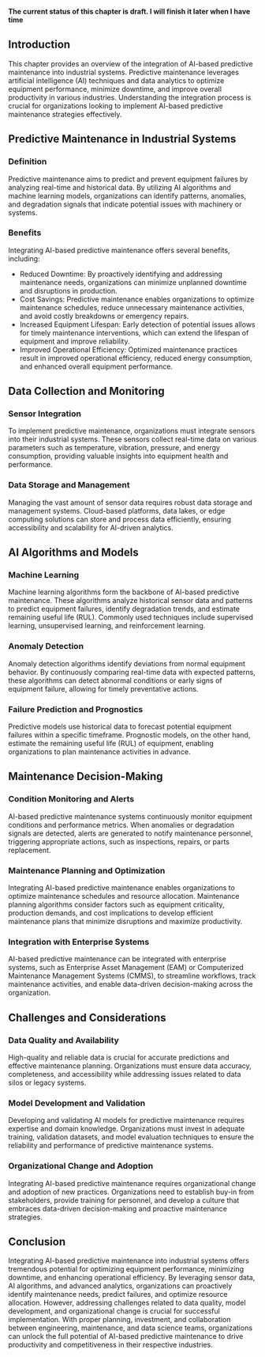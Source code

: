 **The current status of this chapter is draft. I will finish it later when I have time**

Introduction
------------

This chapter provides an overview of the integration of AI-based predictive maintenance into industrial systems. Predictive maintenance leverages artificial intelligence (AI) techniques and data analytics to optimize equipment performance, minimize downtime, and improve overall productivity in various industries. Understanding the integration process is crucial for organizations looking to implement AI-based predictive maintenance strategies effectively.

Predictive Maintenance in Industrial Systems
--------------------------------------------

### Definition

Predictive maintenance aims to predict and prevent equipment failures by analyzing real-time and historical data. By utilizing AI algorithms and machine learning models, organizations can identify patterns, anomalies, and degradation signals that indicate potential issues with machinery or systems.

### Benefits

Integrating AI-based predictive maintenance offers several benefits, including:

* Reduced Downtime: By proactively identifying and addressing maintenance needs, organizations can minimize unplanned downtime and disruptions in production.
* Cost Savings: Predictive maintenance enables organizations to optimize maintenance schedules, reduce unnecessary maintenance activities, and avoid costly breakdowns or emergency repairs.
* Increased Equipment Lifespan: Early detection of potential issues allows for timely maintenance interventions, which can extend the lifespan of equipment and improve reliability.
* Improved Operational Efficiency: Optimized maintenance practices result in improved operational efficiency, reduced energy consumption, and enhanced overall equipment performance.

Data Collection and Monitoring
------------------------------

### Sensor Integration

To implement predictive maintenance, organizations must integrate sensors into their industrial systems. These sensors collect real-time data on various parameters such as temperature, vibration, pressure, and energy consumption, providing valuable insights into equipment health and performance.

### Data Storage and Management

Managing the vast amount of sensor data requires robust data storage and management systems. Cloud-based platforms, data lakes, or edge computing solutions can store and process data efficiently, ensuring accessibility and scalability for AI-driven analytics.

AI Algorithms and Models
------------------------

### Machine Learning

Machine learning algorithms form the backbone of AI-based predictive maintenance. These algorithms analyze historical sensor data and patterns to predict equipment failures, identify degradation trends, and estimate remaining useful life (RUL). Commonly used techniques include supervised learning, unsupervised learning, and reinforcement learning.

### Anomaly Detection

Anomaly detection algorithms identify deviations from normal equipment behavior. By continuously comparing real-time data with expected patterns, these algorithms can detect abnormal conditions or early signs of equipment failure, allowing for timely preventative actions.

### Failure Prediction and Prognostics

Predictive models use historical data to forecast potential equipment failures within a specific timeframe. Prognostic models, on the other hand, estimate the remaining useful life (RUL) of equipment, enabling organizations to plan maintenance activities in advance.

Maintenance Decision-Making
---------------------------

### Condition Monitoring and Alerts

AI-based predictive maintenance systems continuously monitor equipment conditions and performance metrics. When anomalies or degradation signals are detected, alerts are generated to notify maintenance personnel, triggering appropriate actions, such as inspections, repairs, or parts replacement.

### Maintenance Planning and Optimization

Integrating AI-based predictive maintenance enables organizations to optimize maintenance schedules and resource allocation. Maintenance planning algorithms consider factors such as equipment criticality, production demands, and cost implications to develop efficient maintenance plans that minimize disruptions and maximize productivity.

### Integration with Enterprise Systems

AI-based predictive maintenance can be integrated with enterprise systems, such as Enterprise Asset Management (EAM) or Computerized Maintenance Management Systems (CMMS), to streamline workflows, track maintenance activities, and enable data-driven decision-making across the organization.

Challenges and Considerations
-----------------------------

### Data Quality and Availability

High-quality and reliable data is crucial for accurate predictions and effective maintenance planning. Organizations must ensure data accuracy, completeness, and accessibility while addressing issues related to data silos or legacy systems.

### Model Development and Validation

Developing and validating AI models for predictive maintenance requires expertise and domain knowledge. Organizations must invest in adequate training, validation datasets, and model evaluation techniques to ensure the reliability and performance of predictive maintenance systems.

### Organizational Change and Adoption

Integrating AI-based predictive maintenance requires organizational change and adoption of new practices. Organizations need to establish buy-in from stakeholders, provide training for personnel, and develop a culture that embraces data-driven decision-making and proactive maintenance strategies.

Conclusion
----------

Integrating AI-based predictive maintenance into industrial systems offers tremendous potential for optimizing equipment performance, minimizing downtime, and enhancing operational efficiency. By leveraging sensor data, AI algorithms, and advanced analytics, organizations can proactively identify maintenance needs, predict failures, and optimize resource allocation. However, addressing challenges related to data quality, model development, and organizational change is crucial for successful implementation. With proper planning, investment, and collaboration between engineering, maintenance, and data science teams, organizations can unlock the full potential of AI-based predictive maintenance to drive productivity and competitiveness in their respective industries.
